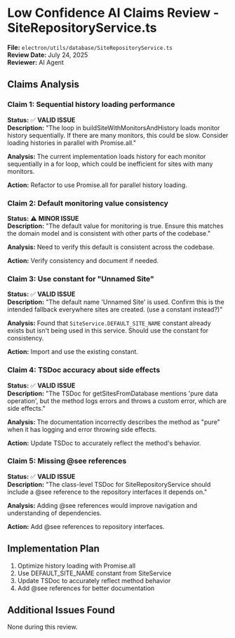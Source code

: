 # Low Confidence AI Claims Review - SiteRepositoryService.ts

**File:** `electron/utils/database/SiteRepositoryService.ts`  
**Review Date:** July 24, 2025  
**Reviewer:** AI Agent  

## Claims Analysis

### Claim 1: Sequential history loading performance
**Status:** ✅ **VALID ISSUE**  
**Description:** "The loop in buildSiteWithMonitorsAndHistory loads monitor history sequentially. If there are many monitors, this could be slow. Consider loading histories in parallel with Promise.all."

**Analysis:** The current implementation loads history for each monitor sequentially in a for loop, which could be inefficient for sites with many monitors.

**Action:** Refactor to use Promise.all for parallel history loading.

### Claim 2: Default monitoring value consistency
**Status:** ⚠️ **MINOR ISSUE**  
**Description:** "The default value for monitoring is true. Ensure this matches the domain model and is consistent with other parts of the codebase."

**Analysis:** Need to verify this default is consistent across the codebase.

**Action:** Verify consistency and document if needed.

### Claim 3: Use constant for "Unnamed Site"
**Status:** ✅ **VALID ISSUE**  
**Description:** "The default name 'Unnamed Site' is used. Confirm this is the intended fallback everywhere sites are created. (use a constant instead?)"

**Analysis:** Found that `SiteService.DEFAULT_SITE_NAME` constant already exists but isn't being used in this service. Should use the constant for consistency.

**Action:** Import and use the existing constant.

### Claim 4: TSDoc accuracy about side effects
**Status:** ✅ **VALID ISSUE**  
**Description:** "The TSDoc for getSitesFromDatabase mentions 'pure data operation', but the method logs errors and throws a custom error, which are side effects."

**Analysis:** The documentation incorrectly describes the method as "pure" when it has logging and error throwing side effects.

**Action:** Update TSDoc to accurately reflect the method's behavior.

### Claim 5: Missing @see references
**Status:** ✅ **VALID ISSUE**  
**Description:** "The class-level TSDoc for SiteRepositoryService should include a @see reference to the repository interfaces it depends on."

**Analysis:** Adding @see references would improve navigation and understanding of dependencies.

**Action:** Add @see references to repository interfaces.

## Implementation Plan

1. Optimize history loading with Promise.all
2. Use DEFAULT_SITE_NAME constant from SiteService
3. Update TSDoc to accurately reflect method behavior
4. Add @see references for better documentation

## Additional Issues Found

None during this review.
